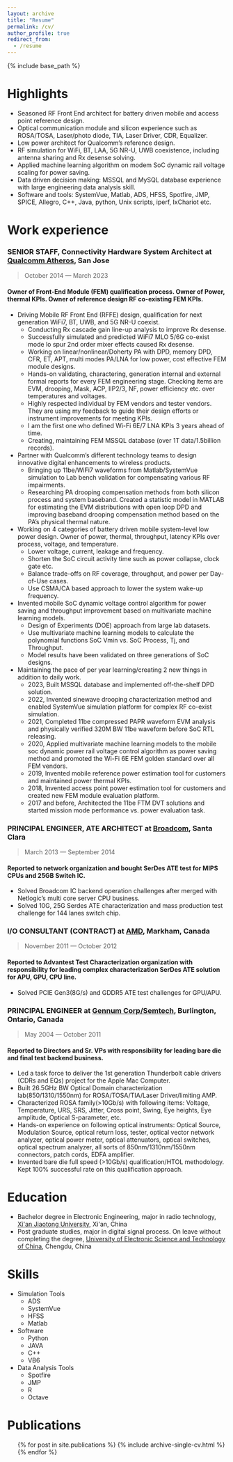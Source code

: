 ```yaml
---
layout: archive
title: "Resume"
permalink: /cv/
author_profile: true
redirect_from:
  - /resume
---
```


{% include base_path %}

Highlights
======
* Seasoned RF Front End architect for battery driven mobile and access point reference design.
* Optical communication module and silicon experience such as ROSA/TOSA, Laser/photo diode, TIA, Laser Driver, CDR, Equalizer.
* Low power architect for Qualcomm’s reference design.
* RF simulation for WiFi, BT, LAA, 5G NR-U, UWB coexistence, including antenna sharing and Rx desense solving. 
* Applied machine learning algorithm on modem SoC dynamic rail voltage scaling for power saving.
* Data driven decision making: MSSQL and MySQL database experience with large engineering data analysis skill.
* Software and tools: SystemVue, Matlab, ADS, HFSS, Spotfire, JMP, SPICE, Allegro, C++, Java, python, Unix scripts, iperf, IxChariot etc.

Work experience
======
### SENIOR STAFF, Connectivity Hardware System Architect at [Qualcomm Atheros](https://www.qualcomm.com/home), San Jose
> October 2014 — March 2023
#### Owner of Front-End Module (FEM) qualification process. Owner of Power, thermal KPIs. Owner of reference design RF co-existing FEM KPIs. 

* Driving Mobile RF Front End (RFFE) design, qualification for next generation WiFi7, BT, UWB, and 5G NR-U coexist.
  *	Conducting Rx cascade gain line-up analysis to improve Rx desense. 
  *	Successfully simulated and predicted WiFi7 MLO 5/6G co-exist mode lo spur 2nd order mixer effects caused Rx desense. 
  *	Working on linear/nonlinear/Doherty PA with DPD, memory DPD, CFR, ET, APT, multi modes PA/LNA for low power, cost effective FEM module designs. 
  *	Hands-on validating, charactering, generation internal and external formal reports for every FEM engineering stage. Checking items are EVM, drooping, Mask, ACP, IIP2/3, NF, power efficiency etc. over temperatures and voltages. 
  *	Highly respected individual by FEM vendors and tester vendors. They are using my feedback to guide their design efforts or instrument improvements for meeting KPIs.  
  *	I am the first one who defined Wi-Fi 6E/7 LNA KPIs 3 years ahead of time.
  *	Creating, maintaining FEM MSSQL database (over 1T data/1.5billion records). 
* Partner with Qualcomm’s different technology teams to design innovative digital enhancements to wireless products.
  *	Bringing up 11be/WiFi7 waveforms from Matlab/SystemVue simulation to Lab bench validation for compensating various RF impairments.
  *	Researching PA drooping compensation methods from both silicon process and system baseband. Created a statistic model in MATLAB for estimating the EVM distributions with open loop DPD and improving baseband drooping compensation method based on the PA’s physical thermal nature.
* Working on 4 categories of battery driven mobile system-level low power design. Owner of power, thermal, throughput, latency KPIs over process, voltage, and temperature. 
  *	Lower voltage, current, leakage and frequency.
  *	Shorten the SoC circuit activity time such as power collapse, clock gate etc.
  *	Balance trade-offs on RF coverage, throughput, and power per Day-of-Use cases.
  *	Use CSMA/CA based approach to lower the system wake-up frequency.
* Invented mobile SoC dynamic voltage control algorithm for power saving and throughput improvement based on multivariate machine learning models.
  *	Design of Experiments (DOE) approach from large lab datasets.
  *	Use multivariate machine learning models to calculate the polynomial functions SoC Vmin vs. SoC Process, Tj, and Throughput.
  *	Model results have been validated on three generations of SoC designs.
* Maintaining the pace of per year learning/creating 2 new things in addition to daily work.
  *	2023, Built MSSQL database and implemented off-the-shelf DPD solution. 
  *	2022, Invented sinewave drooping characterization method and enabled SystemVue simulation platform for complex RF co-exist simulation.
  *	2021, Completed 11be compressed PAPR waveform EVM analysis and physically verified 320M BW 11be waveform before SoC RTL releasing. 
  *	2020, Applied multivariate machine learning models to the mobile soc dynamic power rail voltage control algorithm as power saving method and promoted the Wi-Fi 6E FEM golden standard over all FEM vendors.
  *	2019, Invented mobile reference power estimation tool for customers and maintained power thermal KPIs.
  *	2018, Invented access point power estimation tool for customers and created new FEM module evaluation platform.
  *	2017 and before, Architected the 11be FTM DVT solutions and started mission mode performance vs. power evaluation task. 

### PRINCIPAL ENGINEER, ATE ARCHITECT at [Broadcom](https://www.broadcom.com/), Santa Clara
> March 2013 — September 2014
#### Reported to network organization and bought SerDes ATE test for MIPS CPUs and 25GB Switch IC.

* Solved Broadcom IC backend operation challenges after merged with Netlogic’s multi core server CPU business. 
*	Solved 10G, 25G Serdes ATE characterization and mass production test challenge for 144 lanes switch chip.  

### I/O CONSULTANT (CONTRACT) at [AMD](https://www.amd.com/en.html), Markham, Canada
> November 2011 — October 2012
#### Reported to Advantest Test Characterization organization with responsibility for leading complex characterization SerDes ATE solution for APU, GPU, CPU line.

*	Solved PCIE Gen3(8G/s) and GDDR5 ATE test challenges for GPU/APU.

### PRINCIPAL ENGINEER at [Gennum Corp/Semtech](https://www.semtech.com/products/signal-integrity), Burlington, Ontario, Canada
> May 2004 — October 2011
#### Reported to Directors and Sr. VPs with responsibility for leading bare die and final test backend business.

* Led a task force to deliver the 1st generation Thunderbolt cable drivers (CDRs and EQs) project for the Apple Mac Computer. 
*	Built 26.5GHz BW Optical Domain characterization lab(850/1310/1550nm) for ROSA/TOSA/TIA/Laser Driver/limiting AMP.
*	Characterized ROSA family(>10Gb/s) with following items: Voltage, Temperature, URS, SRS, Jitter, Cross point, Swing, Eye heights, Eye amplitude, Optical S-parameter, etc.
*	Hands-on experience on following optical instruments: Optical Source, Modulation Source, optical return loss, tester, optical vector network analyzer, optical power meter, optical attenuators, optical switches, optical spectrum analyzer, all sorts of 850nm/1310nm/1550nm connectors, patch cords, EDFA amplifier. 
*	Invented bare die full speed (>10Gb/s) qualification/HTOL methodology. Kept 100% successful rate on this qualification approach. 



Education
======
* Bachelor degree in Electronic Engineering, major in radio technology, [Xi'an Jiaotong University](http://en.xjtu.edu.cn/), Xi'an, China
* Post graduate studies, major in digital signal process. On leave without completing the degree, [University of Electronic Science and Technology of China](https://en.uestc.edu.cn/), Chengdu, China


Skills
======
* Simulation Tools
  * ADS
  * SystemVue
  * HFSS
  * Matlab
* Software
  * Python
  * JAVA
  * C++
  * VB6
* Data Analysis Tools
  * Spotfire
  * JMP
  * R
  * Octave

Publications
======
  <ul>{% for post in site.publications %}
    {% include archive-single-cv.html %}
  {% endfor %}</ul>
  
